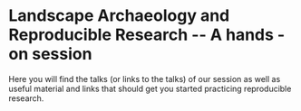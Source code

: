# Landscape Archaeology and Reproducible Research -- A hands - on session

Here you will find the talks (or links to the talks) of our session as well as useful material and links that should get you started practicing reproducible research.
